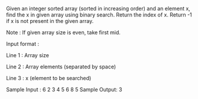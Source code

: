 Given an integer sorted array (sorted in increasing order) and an element x, find the x in given array using binary search. Return the index of x.
Return -1 if x is not present in the given array.

Note : If given array size is even, take first mid.

Input format :

Line 1 : Array size

Line 2 : Array elements (separated by space)

Line 3 : x (element to be searched)

Sample Input :
6
2 3 4 5 6 8 
5 
Sample Output:
3 
